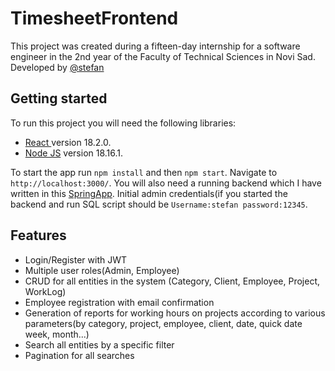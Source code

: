 # TimesheetFrontend

This project was created during a fifteen-day internship for a software engineer in the 2nd year of the Faculty of Technical Sciences in Novi Sad. Developed by [@stefan](https://www.linkedin.com/in/stefanvlajkovic/)

## Getting started

To run this project you will need the following libraries:
- [React ](https://react.dev/) version 18.2.0.
- [Node JS](https://nodejs.org/en) version 18.16.1.

To start the app run `npm install` and then `npm start`. Navigate to `http://localhost:3000/`. You will also need a running backend which I have written in this [SpringApp](https://github.com/Vlajkovic01/Timesheet-Backend). Initial admin credentials(if you started the backend and run SQL script should be `Username:stefan password:12345`.

## Features
- Login/Register with JWT
- Multiple user roles(Admin, Employee)
- CRUD for all entities in the system (Category, Client, Employee, Project, WorkLog)
- Employee registration with email confirmation
- Generation of reports for working hours on projects according to various parameters(by category, project, employee, client, date, quick date week, month...)
- Search all entities by a specific filter
- Pagination for all searches
